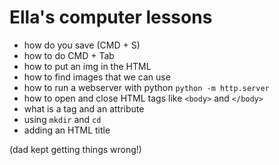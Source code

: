 
# Ella's computer lessons

 * how do you save (CMD + S)
 * how to do CMD + Tab
 * how to put an img in the HTML
 * how to find images that we can use
 * how to run a webserver with python `python -m http.server`
 * how to open and close HTML tags like `<body>` and `</body>`
 * what is a tag and an attribute
 * using `mkdir` and `cd`
 * adding an HTML title

(dad kept getting things wrong!)
